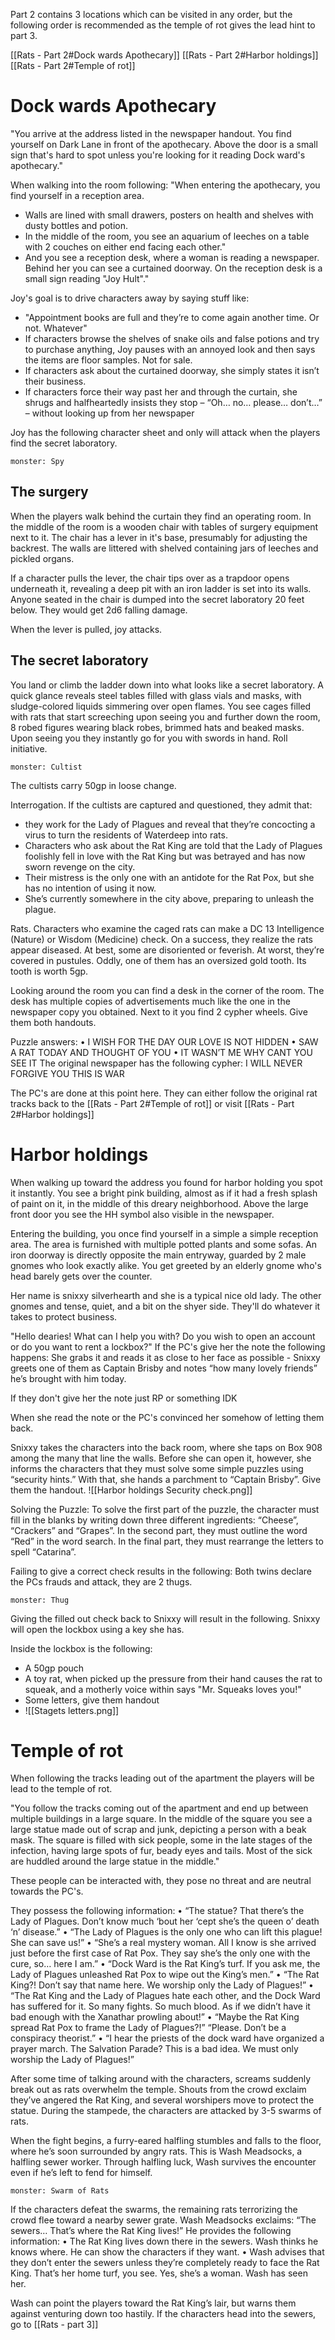 Part 2 contains 3 locations which can be visited in any order, but the following order is recommended as the temple of rot gives the lead hint to part 3.

[[Rats - Part 2#Dock wards Apothecary]]
[[Rats - Part 2#Harbor holdings]] 
[[Rats - Part 2#Temple of rot]]




# Dock wards Apothecary
"You arrive at the address listed in the newspaper handout. You find yourself on Dark Lane in front of the apothecary. Above the door is a small sign that's hard to spot unless you're looking for it reading Dock ward's apothecary."

When walking into the room following:
"When entering the apothecary, you find yourself in a reception area.
- Walls are lined with small drawers, posters on health and shelves with dusty bottles and potion.
- In the middle of the room, you see an aquarium of leeches on a table with 2 couches on either end facing each other."
- And you see a reception desk, where a woman is reading a newspaper. Behind her you can see a curtained doorway. On the reception desk is a small sign reading "Joy Hult"."



Joy's goal is to drive characters away by saying stuff like:
- "Appointment books are full and they’re to come again another time. Or not. Whatever"
- If characters browse the shelves of snake oils and false potions and try to purchase anything, Joy pauses with an annoyed look and then says the items are floor samples. Not for sale.
- If characters ask about the curtained doorway, she simply states it isn’t their business.
- If characters force their way past her and through the curtain, she shrugs and halfheartedly insists they stop – “Oh… no… please… don’t…” – without looking up from her newspaper

Joy has the following character sheet and only will attack when the players find the secret laboratory.
```statblock
monster: Spy
```

## The surgery
When the players walk behind the curtain they find an operating room. In the middle of the room is a wooden chair with tables of surgery equipment next to it. The chair has a lever in it's base, presumably for adjusting the backrest. The walls are littered with shelved containing jars of leeches and pickled organs. 

If a character pulls the lever, the chair tips over as a trapdoor opens underneath it, revealing a deep pit with an iron ladder is set into its walls. Anyone seated in the chair is dumped into the secret laboratory 20 feet below. They would get 2d6 falling damage.

When the lever is pulled, joy attacks. 



## The secret laboratory 
You land or climb the ladder down into what looks like a secret laboratory. A quick glance reveals steel tables filled with glass vials and masks, with sludge-colored liquids simmering over open flames. You see cages filled with rats that start screeching upon seeing you and further down the room, 8 robed figures wearing black robes, brimmed hats and beaked masks. 
Upon seeing you they instantly go for you with swords in hand. 
Roll initiative. 
```statblock 
monster: Cultist
```
The cultists carry 50gp in loose change. 

Interrogation. 
If the cultists are captured and questioned, they admit that:
- they work for the Lady of Plagues and reveal that they’re concocting a virus to turn the residents of Waterdeep into rats. 
- Characters who ask about the Rat King are told that the Lady of Plagues foolishly fell in love with the Rat King but was betrayed and has now sworn revenge on the city. 
- Their mistress is the only one with an antidote for the Rat Pox, but she has no intention of using it now. 
- She’s currently somewhere in the city above, preparing to unleash the plague.

Rats. 
Characters who examine the caged rats can make a DC 13 Intelligence (Nature) or Wisdom (Medicine) check. On a success, they realize the rats appear diseased. At best, some are disoriented or feverish. At worst, they’re covered in pustules. Oddly, one of them has an oversized gold tooth. Its tooth is worth 5gp. 


Looking around the room you can find a desk in the corner of the room. The desk has multiple copies of advertisements much like the one in the newspaper copy you obtained. Next to it you find 2 cypher wheels. Give them both handouts. 

Puzzle answers:
• I WISH FOR THE DAY OUR LOVE IS NOT HIDDEN 
• SAW A RAT TODAY AND THOUGHT OF YOU 
• IT WASN’T ME WHY CANT YOU SEE IT
The original newspaper has the following cypher:
I WILL NEVER FORGIVE YOU THIS IS WAR


The PC's are done at this point here. They can either follow the original rat tracks back to the [[Rats - Part 2#Temple of rot]] or visit [[Rats - Part 2#Harbor holdings]] 










# Harbor holdings
When walking up toward the address you found for harbor holding you spot it instantly. You see a bright pink building, almost as if it had a fresh splash of paint on it, in the middle of this dreary neighborhood. Above the large front door you see the HH symbol also visible in the newspaper. 

Entering the building, you once find yourself in a simple a simple reception area. The area is furnished with multiple potted plants and some sofas. An iron doorway is directly opposite the main entryway, guarded by 2 male gnomes who look exactly alike. You get greeted by an elderly gnome who's head barely gets over the counter.  

Her name is snixxy silverhearth and she is a typical nice old lady. 
The other gnomes and tense, quiet, and a bit on the shyer side. They'll do whatever it takes to protect business. 

"Hello dearies! What can I help you with? Do you wish to open an account or do you want to rent a lockbox?"
If the PC's give her the note the following happens:
	She grabs it and reads it as close to her face as possible - Snixxy greets one of them as Captain Brisby and notes “how many lovely friends” he’s brought with him today.

If they don't give her the note just RP or something IDK




When she read the note or the PC's convinced her somehow of letting them back.

Snixxy takes the characters into the back room, where she taps on Box 908 among the many that line the walls. Before she can open it, however, she informs the characters that they must solve some simple puzzles using “security hints.” With that, she hands a parchment to “Captain Brisby”. Give them the handout. ![[Harbor holdings Security check.png]]

Solving the Puzzle:
To solve the first part of the puzzle, the character must fill in the blanks by writing down three different ingredients: “Cheese”, “Crackers” and “Grapes”. 
In the second part, they must outline the word “Red” in the word search. 
In the final part, they must rearrange the letters to spell “Catarina”.



Failing to give a correct check results in the following:
Both twins declare the PCs frauds and attack, they are 2 thugs. 
```statblock
monster: Thug
```



Giving the filled out check back to Snixxy will result in the following.
Snixxy will open the lockbox using a key she has. 

Inside the lockbox is the following: 
- A 50gp pouch
- A toy rat, when picked up the pressure from their hand causes the rat to squeak, and a motherly voice within says "Mr. Squeaks loves you!"
- Some letters, give them handout 
- ![[Stagets letters.png]]


# Temple of rot
When following the tracks leading out of the apartment the players will be lead to the temple of rot.

"You follow the tracks coming out of the apartment and end up between multiple buildings in a large square. In the middle of the square you see a large statue made out of scrap and junk, depicting a person with a beak mask. The square is filled with sick people, some in the late stages of the infection, having large spots of fur, beady eyes and tails. Most of the sick are huddled around the large statue in the middle."

These people can be interacted with, they pose no threat and are neutral towards the PC's. 

They possess the following information:
• “The statue? That there’s the Lady of Plagues. Don’t know much ‘bout her ‘cept she’s the queen o’ death ‘n’ disease.” 
• “The Lady of Plagues is the only one who can lift this plague! She can save us!” 
• “She’s a real mystery woman. All I know is she arrived just before the first case of Rat Pox. They say she’s the only one with the cure, so… here I am.” 
• “Dock Ward is the Rat King’s turf. If you ask me, the Lady of Plagues unleashed Rat Pox to wipe out the King’s men.” 
• “The Rat King?! Don’t say that name here. We worship only the Lady of Plagues!” 
• “The Rat King and the Lady of Plagues hate each other, and the Dock Ward has suffered for it. So many fights. So much blood. As if we didn’t have it bad enough with the Xanathar prowling about!” 
• “Maybe the Rat King spread Rat Pox to frame the Lady of Plagues?!” “Please. Don’t be a conspiracy theorist.” 
• “I hear the priests of the dock ward have organized a prayer march. The Salvation Parade? This is a bad idea. We must only worship the Lady of Plagues!”


After some time of talking around with the characters, screams suddenly break out as rats overwhelm the temple. 
Shouts from the crowd exclaim they’ve angered the Rat King, and several worshipers move to protect the statue. 
During the stampede, the characters are attacked by 3-5 swarms of rats.

When the fight begins, a furry-eared halfling stumbles and falls to the floor, where he’s soon surrounded by angry rats. This is Wash Meadsocks, a halfling sewer worker. Through halfling luck, Wash survives the encounter even if he’s left to fend for himself.

```statblock
monster: Swarm of Rats
```


If the characters defeat the swarms, the remaining rats terrorizing the crowd flee toward a nearby sewer grate. 
Wash Meadsocks exclaims: “The sewers… That’s where the Rat King lives!” He provides the following information:
• The Rat King lives down there in the sewers. Wash thinks he knows where. He can show the characters if they want. 
• Wash advises that they don’t enter the sewers unless they’re completely ready to face the Rat King. That’s her home turf, you see. Yes, she’s a woman. Wash has seen her.

Wash can point the players toward the Rat King’s lair, but warns them against venturing down too hastily. 
If the characters head into the sewers, go to [[Rats - part 3]] 